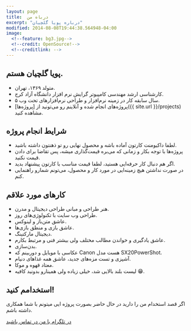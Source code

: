 ```yaml
---
layout: page
title:  درباه من
excerpt: "درباره پویا گلچیان"
modified: 2014-08-08T19:44:38.564948-04:00
image:
  <!--feature: bg3.jpg-->
  <!--credit: OpenSource!-->
  <!--creditlink: -->
---
```

## پویا گلچیان هستم.

* متولد ۱۳۶۹، تهران.
* کارشناسی ارشد مهندسی کامپیوتر گرایش نرم افزار دانشگاه آزاد کرج.
*  ۵ سال سابقه کار در زمینه نرم‌افزار و طراحی نرم‌افزارهای تحت وب.
* پروژه‌های انجام شده و آنلاینم رو می‌تونید از [پروژه‌ها]({{ site.url }}/projects) مشاهده کنید.

## شرایط انجام پروژه

* لطفا داکیومنت کارتون آماده باشه و محصول نهایی رو تو ذهنتون داشته باشید.
* پروژه‌ها با توجه بکار و زمانی که می‌بره قیمت‌گذاری میشه، پس تقاضا برای دادن قیمت نکنید.
* اگر هم دنبال کار حرفه‌ایی هستید، لطفا قیمت مناسب با کارتون پیشنهاد بدید.
* در صورت نداشتن هیچ زمینه‌ایی در مورد کار و محصول، می‌تونم شمارو راهنمایی کنم.

## کارهای مورد علاقم
* هنر طراحی و مبانی طراحی دیجیتال و مدرن.
* طراحی وب سایت با تکنولوژی‌های روز.
* عاشق متن‌باز و لینوکس.
* عاشق بازی و منطق بازی‌ها.
* دیجیتال مارکتینگ.
* عاشق یادگیری و خواندن مطالب مختلف ولی بیشتر فنی و مرتبط بکارم.
* بدن‌سازی.
* عکاسی با موبایل و دوربینم که Canon هست مدل SX20PowerShot.
* آشپزی و تست مزه‌های جدید، عاشق همه غذاهای دنیام.
* معتاد قهوه و موکا.
* لیست بلند بالایی شد، خیلی زیاده ولی همینارو بدونید کافیه 😁.

## استخدامم کنید!
اگر قصد استخدام من را دارید در حال حاضر بصورت پروژه ایی میتونم با شما همکاری داشته باشم.


<a markdown="0" href="https://t.me/iCoder" target="_blank" class="btn"><i class="fa fa-telegram"></i> در تلگرام با من در تماس باشید </a>

